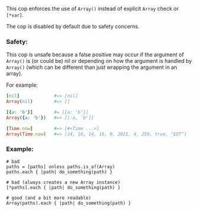 This cop enforces the use of `Array()` instead of explicit `Array` check or `[*var]`.

The cop is disabled by default due to safety concerns.

### Safety:

This cop is unsafe because a false positive may occur if
the argument of `Array()` is (or could be) nil or depending
on how the argument is handled by `Array()` (which can be
different than just wrapping the argument in an array).

For example:

```ruby
[nil]             #=> [nil]
Array(nil)        #=> []

[{a: 'b'}]        #= [{a: 'b'}]
Array({a: 'b'})   #=> [[:a, 'b']]

[Time.now]        #=> [#<Time ...>]
Array(Time.now)   #=> [14, 16, 14, 16, 9, 2021, 4, 259, true, "EDT"]
```

### Example:
    # bad
    paths = [paths] unless paths.is_a?(Array)
    paths.each { |path| do_something(path) }

    # bad (always creates a new Array instance)
    [*paths].each { |path| do_something(path) }

    # good (and a bit more readable)
    Array(paths).each { |path| do_something(path) }

